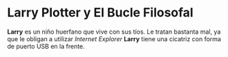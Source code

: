# Larry Plotter y El Bucle Filosofal

**Larry** es un niño huerfano que vive con sus tíos. Le tratan bastanta mal, ya que le obligan a utilizar *Internet Explorer*
**Larry** tiene una cicatriz con forma de puerto USB en la frente.
